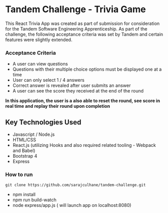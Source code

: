 # Tandem Challenge - Trivia Game

This React Trivia App was created as part of submission for consideration for the Tandem Software Engineering Apprenticeship.  As part of the challenge, the following acceptance criteria was set by Tandem and certain features were slightly extended.

### Acceptance Criteria

- A user can view questions
- Questions with their multiple choice options must be displayed one at a time
- User can only select 1 / 4 answers
- Correct answer is revealed after user submits an answer
- A user can see the score they received at the end of the round

**In this application, the user is a also able to reset the round, see score in real time and replay their round upon completion**


## Key Technologies Used

- Javascript / Node.js
- HTML/CSS
- React.js (utilizing Hooks and also required related tooling - Webpack and Babel)
- Bootstrap 4
- Express

### How to run
```
git clone https://github.com/sarajculhane/tandem-challenge.git
```
- npm install
- npm run build-watch
- node express/app.js ( will launch app on localhost:8080)



